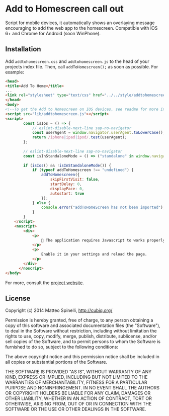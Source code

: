 # Add to Homescreen call out

Script for mobile devices, it automatically shows an overlaying message encouraging to add the web app to the homescreen. Compatible with iOS 6+ and Chrome for Android (soon WinPhone).

## Installation

Add `addtohomescreen.css` and `addtohomescreen.js` to the head of your projects index file. Then, call `addToHomescreen();` as soon as possible. For example:

```html
<head>
<title>Add To Home</title>
...
<link rel="stylesheet" type="text/css" href="../../style/addtohomescreen.css">
</head>
<body>
<!--To get the Add to Homescreen on IOS devices, see readme for more informations-->
<script src="lib/addtohomescreen.js"></script>
<script>
		const isIos = () => {
			// eslint-disable-next-line sap-no-navigator
			const userAgent = window.navigator.userAgent.toLowerCase();
			return /iphone|ipad|ipod/.test(userAgent);
		};
	
		// eslint-disable-next-line sap-no-navigator
		const isInStandaloneMode = () => ("standalone" in window.navigator) && (window.navigator.standalone);
	
		if (isIos() && !isInStandaloneMode()) {
			if (typeof addToHomescreen !== "undefined") {
				addToHomescreen({
					skipFirstVisit: false,
					startDelay: 0,
					displayPace: 0,
					autostart: true
				});
			} else {
				console.error("addToHomeScreen has not been imported");
			}
		}
	</script>
    <noscript>
        <div>
            <p>
                🚧 The application requires Javascript to works properly 🚧
            </p>
            <p>
                Enable it in your settings and reload the page.
            </p>
        </div>
      </noscript>
</body>
```

For more, consult the [project website](http://cubiq.org/add-to-home-screen).

## License

Copyright (c) 2014 Matteo Spinelli, http://cubiq.org/

Permission is hereby granted, free of charge, to any person
obtaining a copy of this software and associated documentation
files (the "Software"), to deal in the Software without
restriction, including without limitation the rights to use,
copy, modify, merge, publish, distribute, sublicense, and/or sell
copies of the Software, and to permit persons to whom the
Software is furnished to do so, subject to the following
conditions:

The above copyright notice and this permission notice shall be
included in all copies or substantial portions of the Software.

THE SOFTWARE IS PROVIDED "AS IS", WITHOUT WARRANTY OF ANY KIND,
EXPRESS OR IMPLIED, INCLUDING BUT NOT LIMITED TO THE WARRANTIES
OF MERCHANTABILITY, FITNESS FOR A PARTICULAR PURPOSE AND
NONINFRINGEMENT. IN NO EVENT SHALL THE AUTHORS OR COPYRIGHT
HOLDERS BE LIABLE FOR ANY CLAIM, DAMAGES OR OTHER LIABILITY,
WHETHER IN AN ACTION OF CONTRACT, TORT OR OTHERWISE, ARISING
FROM, OUT OF OR IN CONNECTION WITH THE SOFTWARE OR THE USE OR
OTHER DEALINGS IN THE SOFTWARE.
